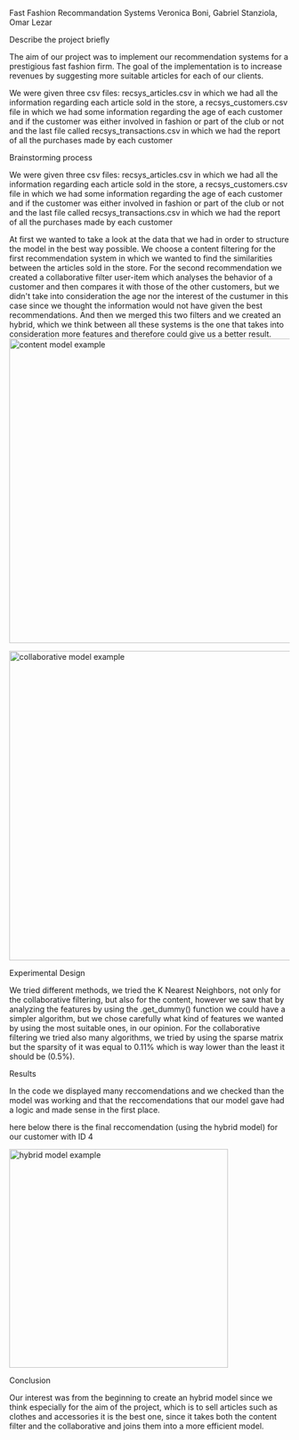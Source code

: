 Fast Fashion Recommandation Systems
Veronica Boni, Gabriel Stanziola, Omar Lezar

Describe the project briefly

The aim of our project was to implement our recommendation systems for a prestigious fast fashion firm. The goal of the implementation is to increase revenues by suggesting more suitable articles for each of our clients.


 We were given three csv files: recsys_articles.csv in which we had all the information regarding each article sold in the store, a recsys_customers.csv file in which we had some information regarding the age of each customer and if the customer was either involved in fashion or part of the club or not and the last file called recsys_transactions.csv in which we had the report of all the purchases made by each customer

Brainstorming process

We were given three csv files: recsys_articles.csv in which we had all the information regarding each article sold in the store, a recsys_customers.csv file in which we had some information regarding the age of each customer and if the customer was either involved in fashion or part of the club or not and the last file called recsys_transactions.csv in which we had the report of all the purchases made by each customer

At first we wanted to take a look at the data that we had in order to structure the model in the best way possible. We choose a content filtering for the first recommendation system in which we wanted to find the similarities between the articles sold in the store. 
For the second recommendation we created a collaborative filter user-item which analyses the behavior of a customer and then compares it with those of the other customers, but we didn't take into consideration the age nor the interest of the custumer in this case since we thought the information would not have given the best recommendations. And then we merged this two filters and we created an hybrid, which we think between all these systems is the one that takes into consideration more features and therefore could give us a better result. 
<img width="547" alt="content model example" src="https://user-images.githubusercontent.com/101734080/212569602-b16522ad-3ae5-4134-86e1-4277b4941bb4.png">

<img width="556" alt="collaborative model example" src="https://user-images.githubusercontent.com/101734080/212569604-66bf73f7-daa8-48fd-a822-d6385f47657b.png">


Experimental Design

We tried different methods, we tried the K Nearest Neighbors, not only for the collaborative filtering, but also for the content, however we saw that by analyzing the features by using the .get_dummy() function we could have a simpler algorithm, but we chose carefully what kind of features we wanted by using the most suitable ones, in our opinion. For the collaborative filtering we tried also many algorithms, we tried by using the sparse matrix but the sparsity of it was equal to 0.11% which is way lower than the least it should be (0.5%). 

Results 

In the code we displayed many reccomendations and we checked than the model was working and that the reccomendations that our model gave had a logic and made sense in the first place.

here below there is the final reccomendation (using the hybrid model) for our customer with ID 4 


<img width="393" alt="hybrid model example" src="https://user-images.githubusercontent.com/101734080/212569590-0ea7f261-5665-4849-8815-26002c5de422.png">



Conclusion 

Our interest was from the beginning to create an hybrid model since we think especially for the aim of the project, which is to sell articles such as clothes and accessories it is the best one, since it takes both the content filter and the collaborative and joins them into a more efficient model. 


